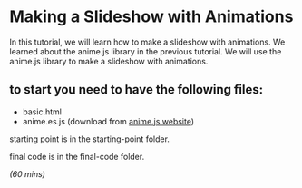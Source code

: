 # Making a Slideshow with Animations

In this tutorial, we will learn how to make a slideshow with animations. We learned about the anime.js library in the previous tutorial. We will use the anime.js library to make a slideshow with animations.

## to start you need to have the following files:

- basic.html
- anime.es.js (download from [anime.js website](https://animejs.com/))

starting point is in the starting-point folder.

final code is in the final-code folder.

*(60 mins)*


